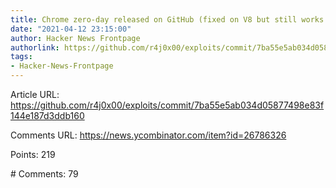 ```yaml
---
title: Chrome zero-day released on GitHub (fixed on V8 but still works on latest)
date: "2021-04-12 23:15:00"
author: Hacker News Frontpage
authorlink: https://github.com/r4j0x00/exploits/commit/7ba55e5ab034d05877498e83f144e187d3ddb160
tags:
- Hacker-News-Frontpage
---
```


<p>Article URL: <a href="https://github.com/r4j0x00/exploits/commit/7ba55e5ab034d05877498e83f144e187d3ddb160">https://github.com/r4j0x00/exploits/commit/7ba55e5ab034d05877498e83f144e187d3ddb160</a></p>
<p>Comments URL: <a href="https://news.ycombinator.com/item?id=26786326">https://news.ycombinator.com/item?id=26786326</a></p>
<p>Points: 219</p>
<p># Comments: 79</p>
